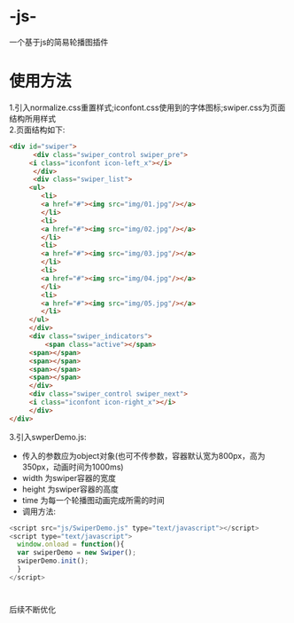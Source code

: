 # -js-
一个基于js的简易轮播图插件
# 使用方法
1.引入normalize.css重置样式;iconfont.css使用到的字体图标;swiper.css为页面结构所用样式<br>
2.页面结构如下:
```html
<div id="swiper">
      <div class="swiper_control swiper_pre">
	 <i class="iconfont icon-left_x"></i>
      </div>
      <div class="swiper_list">
	 <ul>
	    <li>
		<a href="#"><img src="img/01.jpg"/></a>
	    </li>
	    <li>
		<a href="#"><img src="img/02.jpg"/></a>
	    </li>
	    <li>
		<a href="#"><img src="img/03.jpg"/></a>
	    </li>
	    <li>
		<a href="#"><img src="img/04.jpg"/></a>
	    </li>
	    <li>
		<a href="#"><img src="img/05.jpg"/></a>
	    </li>
	 </ul>
     </div>
     <div class="swiper_indicators">
         <span class="active"></span>
	 <span></span>
	 <span></span>
	 <span></span>
	 <span></span>
     </div>
     <div class="swiper_control swiper_next">
	 <i class="iconfont icon-right_x"></i>
     </div>
</div>
```
3.引入swperDemo.js:<br>
  * 传入的参数应为object对象(也可不传参数，容器默认宽为800px，高为350px，动画时间为1000ms)
  * width 为swiper容器的宽度
  * height 为swiper容器的高度
  * time  为每一个轮播图动画完成所需的时间
  * 调用方法:
  ```javascript
  <script src="js/SwiperDemo.js" type="text/javascript"></script>
  <script type="text/javascript">
    window.onload = function(){
	var swiperDemo = new Swiper();
	swiperDemo.init();		
    }
  </script>
  ```
 # 
 后续不断优化
